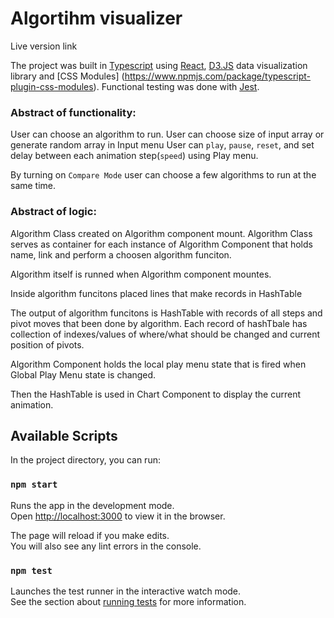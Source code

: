 # Algortihm visualizer


Live version link

The project was built in [Typescript](https://www.typescriptlang.org/) using [React](https://reactjs.org), [D3.JS](https://d3js.org/) data visualization library and [CSS Modules] (https://www.npmjs.com/package/typescript-plugin-css-modules).
Functional testing was done with [Jest](https://jestjs.io/).

### Abstract of functionality:

User can choose an algorithm to run.
User can choose size of input array or generate random array in Input menu
User can `play`, `pause`, `reset`, and set delay between each animation step(`speed`) using Play menu.

By turning on `Compare Mode` user can choose a few algorithms to run at the same time.

### Abstract of logic:


Algorithm Class created on Algorithm component mount.
Algorithm Class serves as container for each instance of Algorithm Component that holds name, link and perform a choosen algorithm funciton. 

Algorithm itself is runned when Algorithm component mountes. 

Inside algorithm funcitons placed lines that make records in HashTable

The output of algorithm funcitons is HashTable with records of all steps and pivot moves that been done by algorithm. 
Each record of hashTbale has collection of indexes/values of where/what should be changed and current position of pivots.


Algorithm Component holds the local play menu state that is fired when Global Play Menu state is changed.


Then the HashTable is used in Chart Component to display the current animation.


## Available Scripts

In the project directory, you can run:

### `npm start`

Runs the app in the development mode.\
Open [http://localhost:3000](http://localhost:3000) to view it in the browser.

The page will reload if you make edits.\
You will also see any lint errors in the console.

### `npm test`

Launches the test runner in the interactive watch mode.\
See the section about [running tests](https://facebook.github.io/create-react-app/docs/running-tests) for more information.

